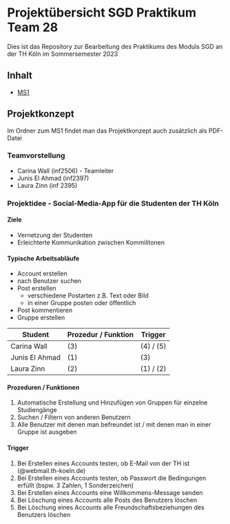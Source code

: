 # Projektübersicht SGD Praktikum Team 28

Dies ist das Repository zur Bearbeitung des Praktikums des Moduls SGD an der TH Köln im Sommersemester 2023

## Inhalt
- [MS1](/src/main/ms1)

## Projektkonzept
Im Ordner zum MS1 findet man das Projektkonzept auch zusätzlich als PDF-Datei

### Teamvorstellung
- Carina Wall (inf2506) - Teamleiter
- Junis El Ahmad (inf2397)
- Laura Zinn (inf 2395)

### Projektidee - Social-Media-App für die Studenten der TH Köln

#### Ziele
- Vernetzung der Studenten
- Erleichterte Kommunikation zwischen Kommilitonen

#### Typische Arbeitsabläufe
- Account erstellen
- nach Benutzer suchen
- Post erstellen
  - verschiedene Postarten z.B. Text oder Bild
  - in einer Gruppe posten oder öffentlich
- Post kommentieren
- Gruppe erstellen

| Student | Prozedur / Funktion | Trigger   |
| --- |---------------------|-----------|
| Carina Wall | (3)                 | (4) / (5) |
| Junis El Ahmad | (1)                 | (3)       |
| Laura Zinn | (2)                 | (1) / (2) |

#### Prozeduren / Funktionen
1. Automatische Erstellung und Hinzufügen von Gruppen für einzelne Studiengänge
2. Suchen / Filtern von anderen Benutzern
3. Alle Benutzer mit denen man befreundet ist / mit denen man in einer Gruppe ist ausgeben

#### Trigger
1. Bei Erstellen eines Accounts testen, ob E-Mail von der TH ist (@webmail.th-koeln.de)
2. Bei Erstellen eines Accounts testen, ob Passwort die Bedingungen erfüllt (bspw. 3 Zahlen, 1 Sonderzeichen)
3. Bei Erstellen eines Accounts eine Willkommens-Message senden
4. Bei Löschung eines Accounts alle Posts des Benutzers löschen
5. Bei Löschung eines Accounts alle Freundschaftsbeziehungen des Benutzers löschen